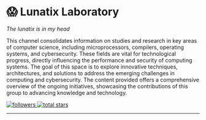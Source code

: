 # 😱 Lunatix Laboratory
*The lunatix is in my head*

This channel consolidates information on studies and research in key areas of computer science, including microprocessors, compilers, operating systems, and cybersecurity. These fields are vital for technological progress, directly influencing the performance and security of computing systems. The goal of this space is to explore innovative techniques, architectures, and solutions to address the emerging challenges in computing and cybersecurity. The content provided offers a comprehensive overview of the ongoing initiatives, showcasing the contributions of this group to advancing knowledge and technology.

<p align="left">
  <a href="https://github.com/lunatix-lab?tab=followers">
    <img
      alt="followers"
      title="Follow me on GitHub"
      src="https://custom-icon-badges.demolab.com/github/followers/lunatix-lab?color=236ad3&labelColor=1155ba&style=for-the-badge&logo=person-add&label=Follow&logoColor=white"
    />
  </a>
  <a href="https://github.com/lunatix-lab?tab=repositories&sort=stargazers">
    <img
      alt="total stars"
      title="Total start on GitHub"
      src="https://custom-icon-badges.demolab.com/github/stars/lunatix-lab?color=55960c&style=for-the-badge&labelColor=488207&logo=star&label=Stars"
    />
  </a>
</p>

---

<br/>
<br/>

<!--
### 📊 Statistics

<img
  align="left"
  alt="GitHub Stats"
  height="200"
  style="padding-right: 10px;"
  src="https://github-readme-stats.vercel.app/api?username=lunatix-lab&show_icons=true&theme=tokyonight&include_all_commits=true&locale=en-us"
/>

<img
  align="left"
  alt="GitHub Stats"
  height="200"
  style="padding-right: 10px;"
  src="https://github-readme-stats.vercel.app/api/top-langs/?username=lunatix-lab&theme=tokyonight&layout=compact&custom_title=Technologies&langs_count=7"
/>
-->

<!--
**lunatix-lab/lunatix-lab** is a ✨ _special_ ✨ repository because its `README.md` (this file) appears on your GitHub profile.

Here are some ideas to get you started:

- 🔭 I’m currently working on ...
- 🌱 I’m currently learning ...
- 👯 I’m looking to collaborate on ...
- 🤔 I’m looking for help with ...
- 💬 Ask me about ...
- 📫 How to reach me: ...
- 😄 Pronouns: ...
- ⚡ Fun fact: ...
-->
